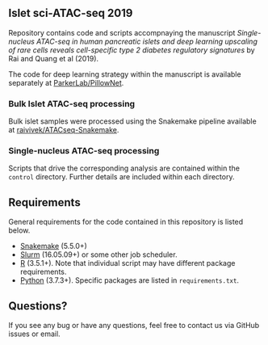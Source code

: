 ## Islet sci-ATAC-seq 2019

Repository contains code and scripts accompnaying the manuscript _Single-nucleus ATAC-seq
in human pancreatic islets and deep learning upscaling of rare cells reveals cell-specific
type 2 diabetes regulatory signatures_ by Rai and Quang et al (2019).

The code for deep learning strategy within the manuscript is available separately at [ParkerLab/PillowNet](https://github.com/ParkerLab/PillowNet).


### Bulk Islet ATAC-seq processing

Bulk islet samples were processed using the Snakemake pipeline available at
[raivivek/ATACseq-Snakemake](https://github.com/raivivek/ATACseq-Snakemake).

### Single-nucleus ATAC-seq processing

Scripts that drive the corresponding analysis are contained within the `control`
directory. Further details are included within each directory.

## Requirements

General requirements for the code contained in this repository is listed below.

* [Snakemake](https://snakemake.readthedocs.io/en/stable/) (5.5.0+)
* [Slurm](https://slurm.schedmd.com) (16.05.09+) or some other job scheduler.
* [R](https://www.r-project.org) (3.5.1+). Note that individual script may have different package requirements.
* [Python](https://www.python.org) (3.7.3+). Specific packages are listed in `requirements.txt`.

## Questions?

If you see any bug or have any questions, feel free to contact us via GitHub issues or
email.
